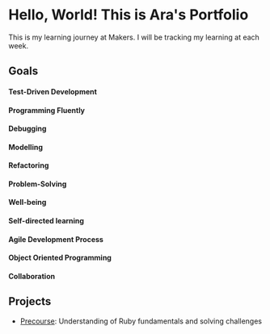 # Hello, World! This is Ara's Portfolio

This is my learning journey at Makers. I will be tracking my learning at each week.

## Goals
#### Test-Driven Development
#### Programming Fluently
#### Debugging
#### Modelling
#### Refactoring
#### Problem-Solving
#### Well-being
#### Self-directed learning
#### Agile Development Process
#### Object Oriented Programming
#### Collaboration

## Projects
- [Precourse](https://github.com/Aracho1/mastery-quizzes): Understanding of Ruby fundamentals and solving challenges
